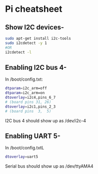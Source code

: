 # Pi cheatsheet

## Show I2C devices-

```bash
sudo apt-get install i2c-tools
sudo i2cdetect -y 1
#OR
i2cdetect -l
```

## Enabling I2C bus 4-

In /boot/config.txt:

```bash
dtparam=i2c_arm=off
dtparam=i2c_arm=on
dtoverlay=i2c4,pins_6_7
# (board pins 31, 26)
dtoverlay=i2c1,pins_2_3
# (board pins  3,  5)
```

I2C bus 4 should show up as /dev/i2c-4

## Enabling UART 5-

In /boot/config.txtL

```bash
dtoverlay=uart5
```

Serial bus should show up as /dev/ttyAMA4